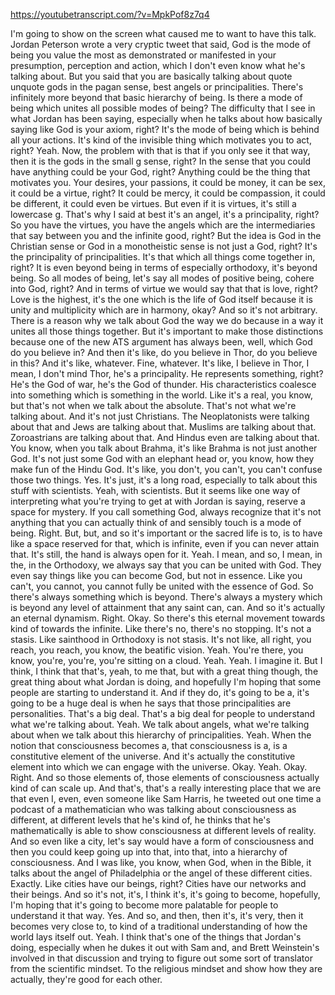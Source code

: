 https://youtubetranscript.com/?v=MpkPof8z7q4

 I'm going to show on the screen what caused me to want to have this talk. Jordan Peterson wrote a very cryptic tweet that said, God is the mode of being you value the most as demonstrated or manifested in your presumption, perception and action, which I don't even know what he's talking about. But you said that you are basically talking about quote unquote gods in the pagan sense, best angels or principalities. There's infinitely more beyond that basic hierarchy of being. Is there a mode of being which unites all possible modes of being? The difficulty that I see in what Jordan has been saying, especially when he talks about how basically saying like God is your axiom, right? It's the mode of being which is behind all your actions. It's kind of the invisible thing which motivates you to act, right? Yeah. Now, the problem with that is that if you only see it that way, then it is the gods in the small g sense, right? In the sense that you could have anything could be your God, right? Anything could be the thing that motivates you. Your desires, your passions, it could be money, it can be sex, it could be a virtue, right? It could be mercy, it could be compassion, it could be different, it could even be virtues. But even if it is virtues, it's still a lowercase g. That's why I said at best it's an angel, it's a principality, right? So you have the virtues, you have the angels which are the intermediaries that say between you and the infinite good, right? But the idea is God in the Christian sense or God in a monotheistic sense is not just a God, right? It's the principality of principalities. It's that which all things come together in, right? It is even beyond being in terms of especially orthodoxy, it's beyond being. So all modes of being, let's say all modes of positive being, cohere into God, right? And in terms of virtue we would say that that is love, right? Love is the highest, it's the one which is the life of God itself because it is unity and multiplicity which are in harmony, okay? And so it's not arbitrary. There is a reason why we talk about God the way we do because in a way it unites all those things together. But it's important to make those distinctions because one of the new ATS argument has always been, well, which God do you believe in? And then it's like, do you believe in Thor, do you believe in this? And it's like, whatever. Fine, whatever. It's like, I believe in Thor, I mean, I don't mind Thor, he's a principality. He represents something, right? He's the God of war, he's the God of thunder. His characteristics coalesce into something which is something in the world. Like it's a real, you know, but that's not when we talk about the absolute. That's not what we're talking about. And it's not just Christians. The Neoplatonists were talking about that and Jews are talking about that. Muslims are talking about that. Zoroastrians are talking about that. And Hindus even are talking about that. You know, when you talk about Brahma, it's like Brahma is not just another God. It's not just some God with an elephant head or, you know, how they make fun of the Hindu God. It's like, you don't, you can't, you can't confuse those two things. Yes. It's just, it's a long road, especially to talk about this stuff with scientists. Yeah, with scientists. But it seems like one way of interpreting what you're trying to get at with Jordan is saying, reserve a space for mystery. If you call something God, always recognize that it's not anything that you can actually think of and sensibly touch is a mode of being. Right. But, but, and so it's important or the sacred life is to, is to have like a space reserved for that, which is infinite, even if you can never attain that. It's still, the hand is always open for it. Yeah. I mean, and so, I mean, in the, in the Orthodoxy, we always say that you can be united with God. They even say things like you can become God, but not in essence. Like you can't, you cannot, you cannot fully be united with the essence of God. So there's always something which is beyond. There's always a mystery which is beyond any level of attainment that any saint can, can. And so it's actually an eternal dynamism. Right. Okay. So there's this eternal movement towards kind of towards the infinite. Like there's no, there's no stopping. It's not a stasis. Like sainthood in Orthodoxy is not stasis. It's not like, all right, you reach, you reach, you know, the beatific vision. Yeah. You're there, you know, you're, you're, you're sitting on a cloud. Yeah. Yeah. I imagine it. But I think, I think that that's, yeah, to me that, but with a great thing though, the great thing about what Jordan is doing, and hopefully I'm hoping that some people are starting to understand it. And if they do, it's going to be a, it's going to be a huge deal is when he says that those principalities are personalities. That's a big deal. That's a big deal for people to understand what we're talking about. Yeah. We talk about angels, what we're talking about when we talk about this hierarchy of principalities. Yeah. When the notion that consciousness becomes a, that consciousness is a, is a constitutive element of the universe. And it's actually the constitutive element into which we can engage with the universe. Okay. Yeah. Okay. Right. And so those elements of, those elements of consciousness actually kind of can scale up. And that's, that's a really interesting place that we are that even I, even, even someone like Sam Harris, he tweeted out one time a podcast of a mathematician who was talking about consciousness as different, at different levels that he's kind of, he thinks that he's mathematically is able to show consciousness at different levels of reality. And so even like a city, let's say would have a form of consciousness and then you could keep going up into that, into that, into a hierarchy of consciousness. And I was like, you know, when God, when in the Bible, it talks about the angel of Philadelphia or the angel of these different cities. Exactly. Like cities have our beings, right? Cities have our networks and their beings. And so it's not, it's, I think it's, it's going to become, hopefully, I'm hoping that it's going to become more palatable for people to understand it that way. Yes. And so, and then, then it's, it's very, then it becomes very close to, to kind of a traditional understanding of how the world lays itself out. Yeah. I think that's one of the things that Jordan's doing, especially when he dukes it out with Sam and, and Brett Weinstein's involved in that discussion and trying to figure out some sort of translator from the scientific mindset. To the religious mindset and show how they are actually, they're good for each other.